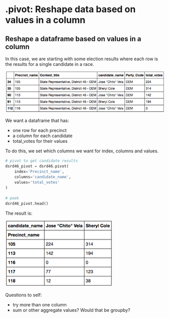 .pivot: Reshape data based on values in a column
================================================

## Reshape a dataframe based on values in a column

In this case, we are starting with some election results where each row is the results for a single candidate in a race.

![pivot-orig](images/pivot-orig.png)

We want a dataframe that has:

- one row for each precinct
- a column for each candidate
- total_votes for their values

To do this, we set which columns we want for index, columns and values.

``` python
# pivot to get candidate results
dsrd46_pivot = dsrd46.pivot(
    index='Precinct_name',
    columns='candidate_name',
    values='total_votes'
)

# peek
dsrd46_pivot.head()
```

The result is:

![pivot-done](images/pivot-done.png)

Questions to self:

- try more than one column
- sum or other aggregate values? Would that be groupby?


